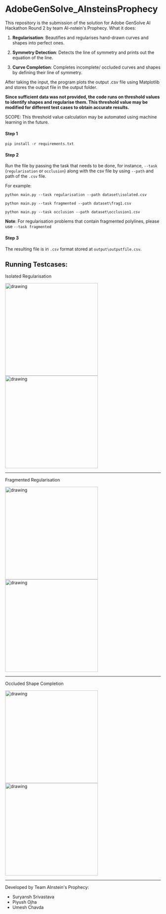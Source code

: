 
# AdobeGenSolve_AInsteinsProphecy
This repository is the submission of the solution for Adobe GenSolve AI Hackathon Round 2 by team AI-nstein's Prophecy.
What it does:

1. **Regularisation**: Beautifies and regularises hand-drawn curves and shapes into perfect ones.

2. **Symmetry Detection**: Detects the line of symmetry and prints out the equation of the line.

3. **Curve Completion**: Completes incomplete/ occluded curves and shapes by defining their line of symmetry.

After taking the input, the program plots the output .csv file using Matplotlib and stores the output file in the output folder.

**Since sufficient data was not provided, the code runs on threshold values to identify shapes and regularise them. This threshold value may be modified for different test cases to obtain accurate results.**

SCOPE: This threshold value calculation may be automated using machine learning in the future.

#### Step 1
```
pip install -r requirements.txt
```

#### Step 2
Run the file by passing the task that needs to be done, for instance, `--task` (`regularisation` or `occlusion`) along with the csv file by using `--path` and path of the `.csv` file.

For example:
```
python main.py --task regularisation --path dataset\isolated.csv
```
```
python main.py --task fragmented --path dataset\frag1.csv
```
```
python main.py --task occlusion --path dataset\occlusion1.csv
```

**Note**: For regularisation problems that contain fragmented polylines, please use `--task fragmented`

#### Step 3
The resulting file is in `.csv` format stored at `output\outputfile.csv`.

Running Testcases:
---
Isolated Regularisation

<img src="https://github.com/user-attachments/assets/383e7ffb-60c8-42ed-bd02-3bc31e8e1890" alt="drawing" width="300"/>
<img src="https://github.com/user-attachments/assets/0031bbf3-0dc1-49a7-a87a-f82a5e08596e" alt="drawing" width="300"/>

---
Fragmented Regularisation

<img src="https://github.com/user-attachments/assets/8c18771a-6b7d-4695-bd65-1b0b9efc3b7b" alt="drawing" width="300"/>
<img src="https://github.com/user-attachments/assets/5e1e8c6e-99f5-42c0-8949-e5960f16cfe3" alt="drawing" width="300"/>

---
Occluded Shape Completion

<img src="https://github.com/user-attachments/assets/1111c4cc-5486-4351-977f-68e20bdfe94a" alt="drawing" width="300"/>
<img src="https://github.com/user-attachments/assets/3ab78bb6-83b3-4db5-8329-ababb4b4d5e6" alt="drawing" width="300"/>


---

Developed by Team AInstein's Prophecy:
- Suryansh Srivastava
- Piyush Ojha
- Umesh Chavda


